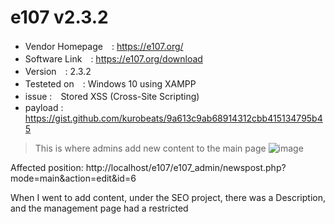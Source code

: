 # e107 v2.3.2 

+ Vendor Homepage　: https://e107.org/
+ Software Link　: https://e107.org/download
+ Version　: 2.3.2
+ Testeted on　: Windows 10 using XAMPP
+ issue :　Stored XSS (Cross-Site Scripting)
+ payload : https://gist.github.com/kurobeats/9a613c9ab68914312cbb415134795b45

> This is where admins add new content to the main page
![image](https://github.com/Trinity-SYT-SECURITY/XSS_vuln_issue/assets/96654161/ae4716e9-1395-4c4b-8d87-9cd8d8e46c4f)

Affected position:
http://localhost/e107/e107_admin/newspost.php?mode=main&action=edit&id=6

When I went to add content, under the SEO project, there was a Description, and the management page had a restricted <script> string format, so I had to use other XSS scripts to bypass the restriction

![image](https://github.com/Trinity-SYT-SECURITY/XSS_vuln_issue/assets/96654161/03369764-30b8-492a-8293-22f5cafb42dc)
  
![image](https://github.com/Trinity-SYT-SECURITY/XSS_vuln_issue/assets/96654161/a20dd002-4bda-4469-858f-795441984f06)

After pressing update. 

It will return to the previous page http://localhost/e107/e107_admin/newspost.php?mode=main&action=list , and you can see that the content just typed in Description will be displayed

https://github.com/Trinity-SYT-SECURITY/XSS_vuln_issue/assets/96654161/b1068704-a64b-4bdd-8263-72e2240971e6

![image](https://github.com/Trinity-SYT-SECURITY/XSS_vuln_issue/assets/96654161/96a156fd-ca60-4d5c-b931-eea30591ffd7)
  
**Refer to github's XSS Vectors Cheat Sheet, some will work, some will be blocked**
  
```"><h1><IFRAME SRC="javascript:alert('XSS');"></IFRAME>">123</h1>```
  
+ This is the screen displayed on the front end
![image](https://github.com/Trinity-SYT-SECURITY/XSS_vuln_issue/assets/96654161/d824aa58-28c9-4e63-a545-cdbc05dfec7a)

------
This is another XSS-affected location on the platform

When I use XSS syntax in the "Custom Button Text" field under the "Menu options" section in the page list, the front-end page will display the payload that I just entered.

+ Pages : http://localhost/e107/e107_admin/cpage.php?mode=page&action=list
  
```"><h1><iframe src="#---sanitized---#"></iframe>">12345meow</h1>```  
![image](https://github.com/Trinity-SYT-SECURITY/XSS_vuln_issue/assets/96654161/d04c5e71-4215-4fe4-a2cc-2fdc8ec0e0d5)

POC:

https://github.com/Trinity-SYT-SECURITY/XSS_vuln_issue/assets/96654161/e6ae515c-57a4-4d2b-8c43-b72990818cfc

-------
This is also one of the XSS vulnerabilities of the platform, and it is also the only place where the <script> string format is allowed to be entered

+ Manage : http://localhost/e107/e107_admin/meta.php

![image](https://github.com/Trinity-SYT-SECURITY/XSS_vuln_issue/assets/96654161/fc2756dd-457b-4d1e-868b-20b3f1a94df5)

![image](https://github.com/Trinity-SYT-SECURITY/XSS_vuln_issue/assets/96654161/4d308d65-f284-491c-be17-926bc2c8cc8e)

POC:
  
https://github.com/Trinity-SYT-SECURITY/XSS_vuln_issue/assets/96654161/5325c6ef-9355-4624-90a9-3321b0894e2f



